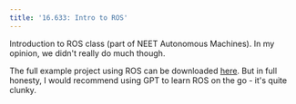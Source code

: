 ```yaml
---
title: '16.633: Intro to ROS'
---
```


Introduction to ROS class (part of NEET Autonomous Machines). In my opinion, we didn't really do much though.

The full example project using ROS can be downloaded [here](https://canvas.mit.edu/courses/27384/files/4820594/download?download_frd=1). But in full honesty, I would recommend using GPT to learn ROS on the go - it's quite clunky.
